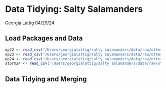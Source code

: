 Data Tidying: Salty Salamanders
================
Georgia Lattig
04/29/24

## Load Packages and Data

``` r
op22 <- read_csv("/Users/georgialattig/salty salamanders/data/raw/otter_point_data - 2022_revised_format.csv")
op23 <- read_csv("/Users/georgialattig/salty salamanders/data/raw/otter_point_data - 2023.csv")
op24 <- read_csv("/Users/georgialattig/salty salamanders/data/raw/otter_point_data - 2024.csv")
storm24 <- read_csv("/Users/georgialattig/salty salamanders/data/raw/otter_point_data - 2024 post-storm salinities.csv")
```

## Data Tidying and Merging
